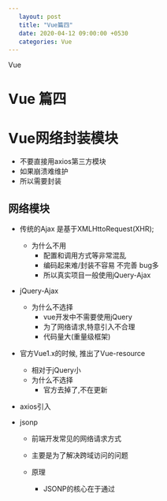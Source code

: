```yaml
---
   layout: post
   title: "Vue篇四"                                                        
   date: 2020-04-12 09:00:00 +0530
   categories: Vue
---
```

  Vue


# Vue 篇四

# Vue网络封装模块

* 不要直接用axios第三方模块
* 如果崩溃难维护
* 所以需要封装

## 网络模块

* 传统的Ajax   是基于XMLHttoRequest(XHR);

  * 为什么不用
    * 配置和调用方式等非常混乱
    * 编码起来难/封装不容易 不完善 bug多
    * 所以真实项目一般使用jQuery-Ajax

* jQuery-Ajax

  * 为什么不选择
    * vue开发中不需要使用jQuery
    * 为了网络请求,特意引入不合理
    * 代码量大(重量级框架)

* 官方Vue1.x的时候, 推出了Vue-resource

  * 相对于jQuery小
  * 为什么不选择
    * 官方去掉了,不在更新

* axios引入

* jsonp

  * 前端开发常见的网络请求方式

  * 主要是为了解决跨域访问的问题

  * 原理

    * JSONP的核心在于通过<script>标签的src来帮助我们请求数据
    * 原因是我们的项目部署在domain1.com服务器上时,是不能直接访问domain2.com服务器上的资料的
    * 这个时候, 我们利用<script>标签的src帮助我们取服务器请求到数据,将数据当做一个javascript的函数来执行, 并且执行的过程中出传入我们需要的json
    * 所以,封装jsonp的核心就在于我们监听window上的jsonp进行回调时的名称


![jsonp的封装](.\image\jsonp的封装.jpg)


![jsonp的封装](.\image\jsonp的封装接.jpg)


## Axios

### 特点

* 在浏览器中国发送XMLHttpRequests请求
* 在node.js中发送http请求
* 支持 Promise API
* 拦截请求和响应
* 转换请求和响应数据
* 等

### 请求方式

* `axios(config)`
* `axios.request(config)`
* `axios.get(url,[config])`
* `axios.delete(url,[config])`
* `axios.head(url,[config])`
* `axios.post(url,data[config])`
* `axios.put(url,data[config])`
* `axios.patch(url,[data[config]])`

### 安装

```
npm install axios --save
```

```
http://123.207.32.32:8000/home/multidata
```

### 引入

```
import axios from 'axios';
```

### 使用

```
axios({//默认为get
  url:'http://123.207.32.32:8000/home/multidata'
}).then(res =>{
  console.log(res)
})

axios({//默认为get
  url:'http://123.207.32.32:8000/home/multidata',
  method:"get",
}).then(res =>{
  console.log(res)
})




// 传参
axios({
  url:"http://123.207.32.32:8000/home/data",
  params:{
    type: 'pop',
    page: 1,
  }
}).then(res => {
  console.log(res)
})



//axios并发请求
axios.all([axios({
  url:"http://123.207.32.32:8000/home/multidata"
}),axios({
  url:"http://123.207.32.32:8000/home/data",
  params:{
    type: 'pop',
    page: 5,
  }
})])
  .then(results => {
    console.log(results);
  })

//axios并发请求  展开获取
axios.all([axios({
  url:"http://123.207.32.32:8000/home/multidata"
}),axios({
  url:"http://123.207.32.32:8000/home/data",
  params:{
    type: 'pop',
    page: 5,
  }
})])
  .then(axios.spread((res1, res2) => {
    console.log(res1);
    console.log(res2);
  }))


```

### 全局配置

* ```
  //全局配置
  axios.defaults.baseURL = 'http://123.207.32.32:8000';
  axios.defaults.timeout = 5000;
  //axios并发请求  展开获取
  axios.all([axios({
    url:"/home/multidata"
  }),axios({
    url:"/home/data",
    params:{
      type: 'pop',
      page: 5,
    }
  })])
    .then(axios.spread((res1, res2) => {
      console.log(res1);
      console.log(res2);
    }))
  ```

* 常见配置

* url

* method

* baseURL

* transformRequest:[function(data)()]

* transformResponse:[function(data)()]

* headers

* params

* paramsSeralizer

* timeout

* withCredentials:false     跨域是否带token

* adapter 自定义请求处理

* auth  身份验证信息

* reponseType: 'json'   响应的数据格式

* data:[]key:'da']   请求体

### 实例和模块封装

```
// 创建实例  解决地址不一致问题
const instance1 = axios.create({
  baseURL = 'http://222.207.32.32:8000',
  timeout = 5000,
})

// 使用实例
instance1({
  url:"/home/multidata",
}).then(res => {
  console.log(res)
})

instance1({
  url:"/home/data",
  params:{
    type: 'pop',
    page: 5,
  }
}).then(res => {
  console.log(res)
})
```

#### 封装

* 对于引入第三方框架的 不要产生依赖性
* 防止框架不维护了 需要一个个修改

* 单独封装出来一个文件

* network/reuqest.js

* ```
  import axios from 'axios';
  
  // 为了防止多个实例 需要导出 不是用default
  export function request(config, success, failure){//传入参数(函数)用于回调
  
    //1.创建实例
    const instance = axios.create({
      baseURL:'http://222.207.32.32:8000',
      timeout:5000
    });
  
  
    //发送真正的网络请求
    //把结果和异常回调出去   说明调用的时候需要传入参数
    instance(config)
      .then(res => {
        console.log(res);
        success(res);//通过success回调
      })
      .catch(err => {
        console.log(err)
        failure(err);//通过failure回调
      })
  
  
  }
  ```

* 使用main.js

* ```
  //5.封装request模块
  import {request} from "./network/request.js";
  
  request({
    url:"/home/multidata"
  },res => {//success
    console.log(res)
  },err => {
    console.log(object)
  })
  ```

* 方式二

* ```
  //方式二
  
  import axios from 'axios';
  
  // 为了防止多个实例 需要导出 不是用default
  export function request(config){//传入参数(函数)用于回调 只传入一个
  
    //1.创建实例
    const instance = axios.create({
      baseURL:'http://152.136.185.210:8000/api/h8',
      timeout:5000
    });
  
  
    //发送真正的网络请求
    //把结果和异常回调出去   说明调用的时候需要传入参数
    instance(config.baseConfig)
      .then(res => {
        // console.log(res);
        config.success(res);//通过success回调
      })
      .catch(err => {
        console.log(err)
        config.failure(err);//通过failure回调
      })
  
  
  }
  ```

  ```
  
  import {request} from "./network/request.js";
  
  request({
    baseCofig: {
      url:"/home/multidata"
    },
    success: (res)=>{
      console.log(res);
    },
    failure: (err)=>{
      console.log(err);
    }
    
  });
  ```

* 使用Promise

* ```
  //使用Promise
  import axios from 'axios';
  
  // 为了防止多个实例 需要导出 不是用default
  export function request(config){//使用Promise
  
    return new Promise((resolve,reject) => {
      //1.创建实例
      const instance = axios.create({
        baseURL:'http://152.136.185.210:8000/api/h8',
        timeout:5000
      });
  
  
      //发送真正的网络请求
      //把结果和异常回调出去   说明调用的时候需要传入参数
      instance(config)
        .then(res => {
          resolve(res);//通过success回调
        })
        .catch(err => {
          reject(err);//通过failure回调
        })
    })
  
  
  //使用Promise   
  
  import {request} from "./network/request.js";
  
  request({
      url:"/home/multidata"
  }).then(res => {
    console.log(res)
  }).catch(err => {
    console.log(err)
  });
  
  ```

* 终极

```
//终极
import axios from 'axios';
//换框架   导入对应框架

// 为了防止多个实例 需要导出 不是用default
export function request(config){

    //1.创建实例   //换框架时换的东西
    const instance = axios.create({
      baseURL:'http://152.136.185.210:8000/api/h8',
      timeout:5000
    });



    //发送真正的网络请求
    //把结果和异常回调出去   说明调用的时候需要传入参数
    return instance(config);//直接return   因为本身就是Promise

    //换框架最后return new Promise 吧替换的代码包起来
}


//终极

import {request} from "./network/request.js";

request({
    url:"/home/multidata"
}).then(res => {
  console.log(res)
}).catch(err => {
  console.log(err)
});

```



* 换框架


  ```
  //终极
  import axios from 'axios';
  //换框架   导入对应框架
  
  // 为了防止多个实例 需要导出 不是用default
  export function request(config){
  
      //1.创建实例   //换框架时换的东西
      const instance = axios.create({
        baseURL:'http://152.136.185.210:8000/api/h8',
        timeout:5000
      });
  
  
  
      //发送真正的网络请求
      //把结果和异常回调出去   说明调用的时候需要传入参数
      return instance(config);//直接return   因为本身就是Promise
  
      //换框架最后return new Promise 吧替换的代码包起来
  }
  ```

###   拦截器

* 拦截请求过程  做一些操作

* 请求成功,请求失败,响应成功,响应失败 4个拦截

* ```
  import axios from 'axios';
  //换框架   导入对应框架
  
  // 为了防止多个实例 需要导出 不是用default
  export function request(config){
  
      //1.创建实例   //换框架时换的东西
      const instance = axios.create({
        baseURL:'http://152.a136.185.210:8000/api/h8',
        timeout:5000
      });
  
      //2.axios的拦截器
      //axios interceptors 全局
      //拦截请求
      instance.interceptors.request.use(config => {
        console.log(config);
        //做事情
        //1.比如config中的一些信息不符合服务器要求   比如拼接头部header
  
        //2.比如每次请求发送网络请求时, 都希望在界面中显示一个请求的小图标  这里显示出来  响应的时候隐藏起来
  
        //3.比如某些网络请求(比如登录(token)), 必须携带一些特殊的信息   拦截没有登录的话跳转到登录
  
  
        //返回请求
        return config;
      }, err => {
        console.log(err);
      });
  
      //拦截响应
      instance.interceptors.response.use(res => {
        console.log(res);
  
        //只用返回data就好了
        return res.data;
      }, err => {
        console.log(err);
      });
  
  
      //3.发送真正的网络请求
      //把结果和异常回调出去   说明调用的时候需要传入参数
      return instance(config);//直接return   因为本身就是Promise
  
      //换框架最后return new Promise 吧替换的代码包起来
  }
  ```

  